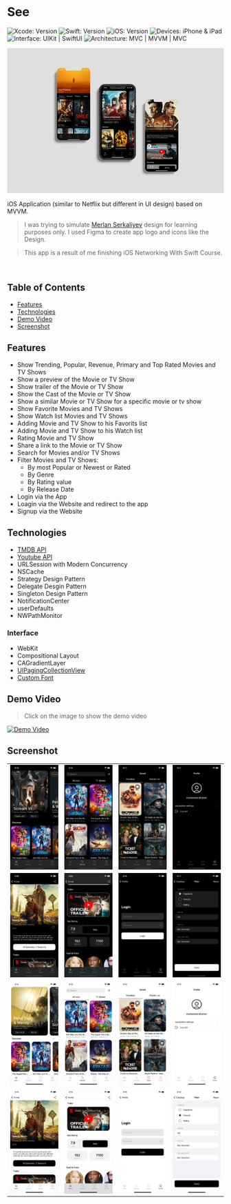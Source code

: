# See

<!-- Project Settings -->
![Xcode: Version](https://img.shields.io/badge/Xcode-14.3-lightgray?logo=Xcode)
![Swift: Version](https://img.shields.io/badge/Swift-5.8-lightgray?logo=Swift)
![iOS: Version](https://img.shields.io/badge/iOS-15.0+-lightgray) 
![Devices: iPhone & iPad](https://img.shields.io/badge/Devices-iPhone%20&%20iPad-lightgray)
![Interface: UIKit | SwiftUI](https://img.shields.io/badge/Interface-UIKit-lightgray)
![Architecture: MVC | MVVM | MVC](https://img.shields.io/badge/Architecture-MVVM-lightgray)



<!-- Main Screenshot -->
<img 
    src="Screenshots/Background.png" 
    alt="Main Screenshot" 
    width=800
/>


<!-- Project bref -->
iOS Application (similar to Netflix but different in UI design) based on MVVM.

> I was trying to simulate [Merlan Serkaliyev](https://www.behance.net/gallery/152224209/See-Online-Cinema-App?tracking_source=search_projects%7Cmovie+app) design for learning purposes only. I used Figma to create app logo and icons like the Design.

> This app is a result of me finishing iOS Networking With Swift Course.


<br>

<!-- ____________________________________________________________________________ -->
## Table of Contents
 - [Features](#features)
 - [Technologies](#technologies)
 - [Demo Video](#demo-video)
 - [Screenshot](#screenshot)



<!-- ____________________________________________________________________________ -->
## Features
- Show Trending, Popular, Revenue, Primary and Top Rated Movies and TV Shows
- Show a preview of the Movie or TV Show
- Show trailer of the Movie or TV Show
- Show the Cast of the Movie or TV Show
- Show a similar Movie or TV Show for a specific movie or tv show
- Show Favorite Movies and TV Shows
- Show Watch list Movies and TV Shows
- Adding Movie and TV Show to his Favorits list
- Adding Movie and TV Show to his Watch list
- Rating Movie and TV Show
- Share a link to the Movie or TV Show
- Search for Movies and/or TV Shows
- Filter Movies and TV Shows:
    - By most Popular or Newest or Rated
    - By Genre
    - By Rating value
    - By Release Date
- Login via the App
- Loagin via the Website and redirect to the app
- Signup via the Website


<!-- ____________________________________________________________________________ -->
## Technologies
- [TMDB API](https://www.themoviedb.org/)
- [Youtube API](https://developers.google.com/youtube/v3)
- URLSession with Modern Concurrency
- NSCache
- Strategy Design Pattern
- Delegate Desgin Pattern
- Singleton Design Pattern
- NotificationCenter
- userDefaults
- NWPathMonitor

### Interface
- WebKit
- Compositional Layout
- CAGradientLayer
- [UIPagingCollectionView](https://github.com/Mohamed-Khaterr/UIPagingCollectionView)
- [Custom Font](https://fonts.google.com/specimen/Inter?query=inter)



<!-- ____________________________________________________________________________ -->
## Demo Video

> Click on the image to show the demo video

<!-- Video Link -->
<a href="https://youtu.be/KP760vleETU">
    <!-- Video Image -->
    <img 
        src="https://img.youtube.com/vi/KP760vleETU/3.jpg" 
        alt="Demo Video" 
        height="400"
    />
</a>



<!-- ____________________________________________________________________________ -->
## Screenshot

|            |             |            |           |
| ---------- | ----------- | ---------- | --------- |
![Home](Screenshots/Home.png) | ![Cataloge](Screenshots/Cataloge.png) | ![Saved](Screenshots/Saved.png) | ![Profile](Screenshots/Profile.png)
![Details 1](Screenshots/Details.png) | ![Details 2](Screenshots/Details2.png) | ![Login](Screenshots/Login.png) | ![Filter](Screenshots/Filter.png)
![Home Light](Screenshots/Home-light.png) | ![Cataloge Light](Screenshots/Cataloge-light.png) | ![Saved Light](Screenshots/Saved-light.png) | ![Profile Light](Screenshots/Profile-light.png)
![Details 1 Light](Screenshots/Details-light.png) | ![Details 2 Light](Screenshots/Details2-light.png) | ![Login Light](Screenshots/Login-light.png) | ![Filter Light](Screenshots/Filter-light.png)
